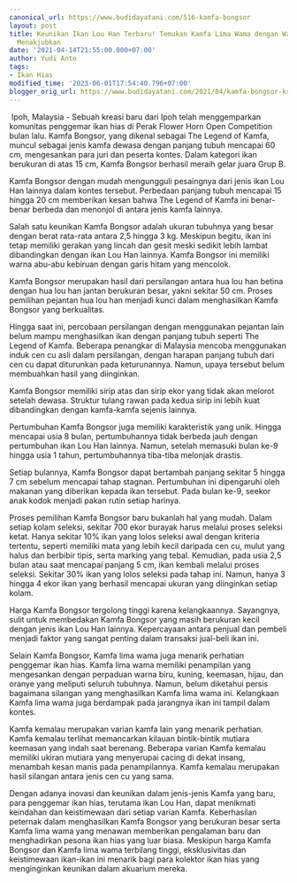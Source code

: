 ```yaml
---
canonical_url: https://www.budidayatani.com/516-kamfa-bongsor
layout: post
title: Keunikan Ikan Lou Han Terbaru! Temukan Kamfa Lima Wama dengan Warna Tubuh yang
  Menakjubkan
date: '2021-04-14T21:55:00.000+07:00'
author: Yudi Anto
tags:
- Ikan Hias
modified_time: '2023-06-01T17:54:40.796+07:00'
blogger_orig_url: https://www.budidayatani.com/2021/04/kamfa-bongsor-kreasi-baru-dari-ipoh.html
---
```


<p>&nbsp;Ipoh, Malaysia - Sebuah kreasi baru dari Ipoh telah menggemparkan komunitas penggemar ikan hias di Perak Flower Horn Open Competition bulan lalu. Kamfa Bongsor, yang dikenal sebagai The Legend of Kamfa, muncul sebagai jenis kamfa dewasa dengan panjang tubuh mencapai 60 cm, mengesankan para juri dan peserta kontes. Dalam kategori ikan berukuran di atas 15 cm, Kamfa Bongsor berhasil meraih gelar juara Grup B.</p><p>Kamfa Bongsor dengan mudah mengungguli pesaingnya dari jenis ikan Lou Han lainnya dalam kontes tersebut. Perbedaan panjang tubuh mencapai 15 hingga 20 cm memberikan kesan bahwa The Legend of Kamfa ini benar-benar berbeda dan menonjol di antara jenis kamfa lainnya.</p><p>Salah satu keunikan Kamfa Bongsor adalah ukuran tubuhnya yang besar dengan berat rata-rata antara 2,5 hingga 3 kg. Meskipun begitu, ikan ini tetap memiliki gerakan yang lincah dan gesit meski sedikit lebih lambat dibandingkan dengan ikan Lou Han lainnya. Kamfa Bongsor ini memiliki warna abu-abu kebiruan dengan garis hitam yang mencolok.</p><p>Kamfa Bongsor merupakan hasil dari persilangan antara hua lou han betina dengan hua lou han jantan berukuran besar, yakni sekitar 50 cm. Proses pemilihan pejantan hua lou han menjadi kunci dalam menghasilkan Kamfa Bongsor yang berkualitas.</p><p>Hingga saat ini, percobaan persilangan dengan menggunakan pejantan lain belum mampu menghasilkan ikan dengan panjang tubuh seperti The Legend of Kamfa. Beberapa penangkar di Malaysia mencoba menggunakan induk cen cu asli dalam persilangan, dengan harapan panjang tubuh dari cen cu dapat diturunkan pada keturunannya. Namun, upaya tersebut belum membuahkan hasil yang diinginkan.</p><p>Kamfa Bongsor memiliki sirip atas dan sirip ekor yang tidak akan melorot setelah dewasa. Struktur tulang rawan pada kedua sirip ini lebih kuat dibandingkan dengan kamfa-kamfa sejenis lainnya.</p><p>Pertumbuhan Kamfa Bongsor juga memiliki karakteristik yang unik. Hingga mencapai usia 8 bulan, pertumbuhannya tidak berbeda jauh dengan pertumbuhan ikan Lou Han lainnya. Namun, setelah memasuki bulan ke-9 hingga usia 1 tahun, pertumbuhannya tiba-tiba melonjak drastis.</p><p>Setiap bulannya, Kamfa Bongsor dapat bertambah panjang sekitar 5 hingga 7 cm sebelum mencapai tahap stagnan. Pertumbuhan ini dipengaruhi oleh makanan yang diberikan kepada ikan tersebut. Pada bulan ke-9, seekor anak kodok menjadi pakan rutin setiap harinya.</p><p>Proses pemilihan Kamfa Bongsor baru bukanlah hal yang mudah. Dalam setiap kolam seleksi, sekitar 700 ekor burayak harus melalui proses seleksi ketat. Hanya sekitar 10% ikan yang lolos seleksi awal dengan kriteria tertentu, seperti memiliki mata yang lebih kecil daripada cen cu, mulut yang halus dan berbibir tipis, serta marking yang tebal. Kemudian, pada usia 2,5 bulan atau saat mencapai panjang 5 cm, ikan kembali melalui proses seleksi. Sekitar 30% ikan yang lolos seleksi pada tahap ini. Namun, hanya 3 hingga 4 ekor ikan yang berhasil mencapai ukuran yang diinginkan setiap kolam.</p><p>Harga Kamfa Bongsor tergolong tinggi karena kelangkaannya. Sayangnya, sulit untuk membedakan Kamfa Bongsor yang masih berukuran kecil dengan jenis ikan Lou Han lainnya. Kepercayaan antara penjual dan pembeli menjadi faktor yang sangat penting dalam transaksi jual-beli ikan ini.</p><p>Selain Kamfa Bongsor, Kamfa lima wama juga menarik perhatian penggemar ikan hias. Kamfa lima wama memiliki penampilan yang mengesankan dengan perpaduan warna biru, kuning, keemasan, hijau, dan oranye yang meliputi seluruh tubuhnya. Namun, belum diketahui persis bagaimana silangan yang menghasilkan Kamfa lima wama ini. Kelangkaan Kamfa lima wama juga berdampak pada jarangnya ikan ini tampil dalam kontes.</p><p>Kamfa kemalau merupakan varian kamfa lain yang menarik perhatian. Kamfa kemalau terlihat memancarkan kilauan bintik-bintik mutiara keemasan yang indah saat berenang. Beberapa varian Kamfa kemalau memiliki ukiran mutiara yang menyerupai cacing di dekat insang, menambah kesan manis pada penampilannya. Kamfa kemalau merupakan hasil silangan antara jenis cen cu yang sama.</p><p>Dengan adanya inovasi dan keunikan dalam jenis-jenis Kamfa yang baru, para penggemar ikan hias, terutama ikan Lou Han, dapat menikmati keindahan dan keistimewaan dari setiap varian Kamfa. Keberhasilan peternak dalam menghasilkan Kamfa Bongsor yang berukuran besar serta Kamfa lima wama yang menawan memberikan pengalaman baru dan menghadirkan pesona ikan hias yang luar biasa. Meskipun harga Kamfa Bongsor dan Kamfa lima wama terbilang tinggi, eksklusivitas dan keistimewaan ikan-ikan ini menarik bagi para kolektor ikan hias yang menginginkan keunikan dalam akuarium mereka.</p>